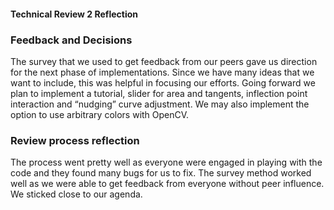 #### Technical Review 2 Reflection

### Feedback and Decisions

The survey that we used to get feedback from our peers gave us direction for the next phase of implementations. Since we have many ideas that we want to include, this was helpful in focusing our efforts. Going forward we plan to implement a tutorial, slider for area and tangents, inflection point interaction and “nudging” curve adjustment. We may also implement the option to use arbitrary colors with OpenCV. 

### Review process reflection
The process went pretty well as everyone were engaged in playing with the code and they found many bugs for us to fix. The survey method worked well as we were able to get feedback from everyone without peer influence. We sticked close to our agenda. 
